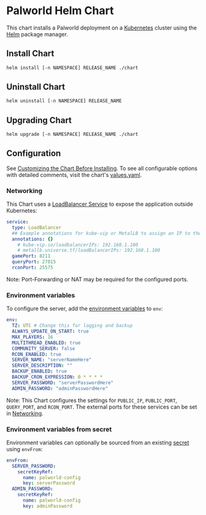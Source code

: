 # Palworld Helm Chart

This chart installs a Palworld deployment on a [Kubernetes](http://kubernetes.io/) cluster using the [Helm](https://helm.sh/) package manager.

## Install Chart

```sh
helm install [-n NAMESPACE] RELEASE_NAME ./chart
```

## Uninstall Chart

```sh
helm uninstall [-n NAMESPACE] RELEASE_NAME
```

## Upgrading Chart

```sh
helm upgrade [-n NAMESPACE] RELEASE_NAME ./chart
```

## Configuration

See [Customizing the Chart Before Installing](https://helm.sh/docs/intro/using_helm/#customizing-the-chart-before-installing). To see all configurable options with detailed comments, visit the chart's [values.yaml](./values.yaml).

### Networking

This Chart uses a [LoadBalancer Service](https://kubernetes.io/docs/concepts/services-networking/service/#loadbalancer) to expose the application outside Kubernetes:

```yaml
service:
  type: LoadBalancer
  ## Example annotations for kube-vip or MetalLB to assign an IP to the LoadBalancer
  annotations: {}
    # kube-vip.io/loadbalancerIPs: 192.168.1.100
    # metallb.universe.tf/loadBalancerIPs: 192.168.1.100
  gamePort: 8211
  queryPort: 27015
  rconPort: 25575
```

Note: Port-Forwarding or NAT may be required for the configured ports.

### Environment variables

To configure the server, add the [environment variables](https://github.com/jammsen/docker-palworld-dedicated-server#environment-variables) to `env`:

```yaml
env:
  TZ: UTC # Change this for logging and backup
  ALWAYS_UPDATE_ON_START: true
  MAX_PLAYERS: 16
  MULTITHREAD_ENABLED: true
  COMMUNITY_SERVER: false
  RCON_ENABLED: true
  SERVER_NAME: "serverNameHere"
  SERVER_DESCRIPTION: ""
  BACKUP_ENABLED: true
  BACKUP_CRON_EXPRESSION: 0 * * * *
  SERVER_PASSWORD: "serverPasswordHere"
  ADMIN_PASSWORD: "adminPasswordHere"
```

Note: This Chart configures the settings for `PUBLIC_IP`, `PUBLIC_PORT`, `QUERY_PORT`, and `RCON_PORT`. The external ports for these services can be set in [Networking](#networking).

### Environment variables from secret

Environment variables can optionally be sourced from an existing [secret](https://kubernetes.io/docs/concepts/configuration/secret/) using `envFrom`:

```yaml
envFrom:
  SERVER_PASSWORD:
    secretKeyRef:
      name: palworld-config
      key: serverPassword
  ADMIN_PASSWORD:
    secretKeyRef:
      name: palworld-config
      key: adminPassword
```
